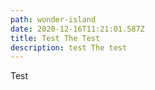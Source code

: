 ```yaml
---
path: wonder-island
date: 2020-12-16T11:21:01.587Z
title: Test The Test
description: test The test
---
```

Test